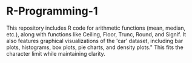 # R-Programming-1
This repository includes R code for arithmetic functions (mean, median, etc.), along with functions like Ceiling, Floor, Trunc, Round, and Signif. It also features graphical visualizations of the 'car' dataset, including bar plots, histograms, box plots, pie charts, and density plots."  This fits the character limit while maintaining clarity.
